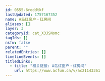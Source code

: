 ```yaml
---
id: 0555-6roddtkf
lastUpdated: 1757167352
name: A岛红窗户・红房间
aliases: []
layer: 3
categoryId: cat_X3JSNomc
tagIds: []
nsfw: false
parent: ""
relatedEntries: []
timelineEvents: []
titledLinks:
  - title: "相关链接: A岛红窗户・红房间"
    url: https://www.acfun.cn/v/ac21143361
---
```


